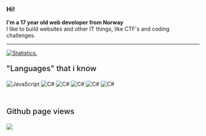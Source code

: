 ### Hi!
**I'm a 17 year old web developer from Norway**<br>
I like to build websites and other IT things, like CTF's and coding challenges.
<hr>
<div>
<a href="https://github.com/heleneamlo">
<!--   <img align="center" src="https://github-readme-stats.vercel.app/api?username=heleneamlo&show_icons=true&include_all_commits=true&show_icons=true&title_color=303030&icon_color=303030&text_color=303030&bg_color=ffffff&hide_border=true" alt="Statistics." /> -->
<!--   <img align="center" src="https://github-readme-stats.vercel.app/api/top-langs/?username=heleneamlo&show_icons=true&show_icons=true&title_color=000&icon_color=303030&text_color=303030&bg_color=ffffff&hide_border=true" alt="Statistics." /> -->
  <img align="center" src="https://github-readme-stats.vercel.app/api?username=henningamlo&show_icons=true&include_all_commits=true&show_icons=true&title_color=fff&icon_color=f0f0f0&text_color=f0f0f0&bg_color=151b22&hide_border=true" alt="Statistics." />

</a>
</p>
</details>

<div width="100%" height="1px" style="background: linear-gradient(to right, transparent, lightgrey, transparent); margin: 10px;"></div>
<p style="font-size: 20px;  font-weight: 500;">"Languages" that i know</p>

![JavaScript](https://img.shields.io/badge/-JavaScript-000?&logo=davaScript)
![C#](https://img.shields.io/badge/-NodeJS-000?&logo=NodeJS)
![C#](https://img.shields.io/badge/-Html-000?&logo=dLua)
![C#](https://img.shields.io/badge/-Css-000?&logo=dLua)
![C#](https://img.shields.io/badge/ReactJS-black)
![C#](https://img.shields.io/badge/Discord.js-black)

<br>
<p style="font-size: 20px;  font-weight: 500;">Github page views</p>

![](https://komarev.com/ghpvc/?username=heleneamlo&style=flat-square)

</div>
